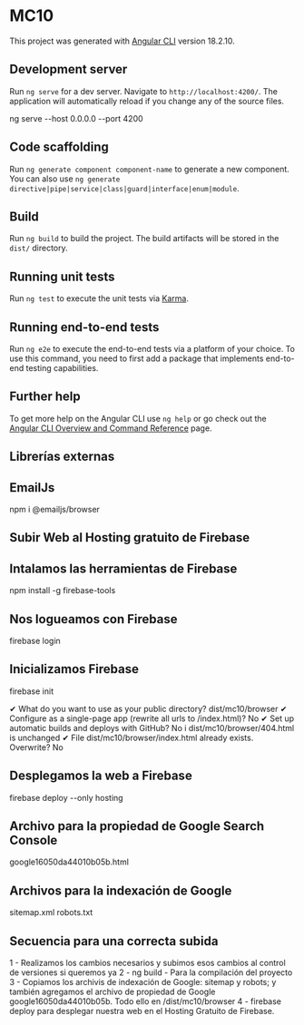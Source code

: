 # MC10

This project was generated with [Angular CLI](https://github.com/angular/angular-cli) version 18.2.10.

## Development server

Run `ng serve` for a dev server. Navigate to `http://localhost:4200/`. The application will automatically reload if you change any of the source files.

ng serve --host 0.0.0.0 --port 4200

## Code scaffolding

Run `ng generate component component-name` to generate a new component. You can also use `ng generate directive|pipe|service|class|guard|interface|enum|module`.

## Build

Run `ng build` to build the project. The build artifacts will be stored in the `dist/` directory.

## Running unit tests

Run `ng test` to execute the unit tests via [Karma](https://karma-runner.github.io).

## Running end-to-end tests

Run `ng e2e` to execute the end-to-end tests via a platform of your choice. To use this command, you need to first add a package that implements end-to-end testing capabilities.

## Further help

To get more help on the Angular CLI use `ng help` or go check out the [Angular CLI Overview and Command Reference](https://angular.dev/tools/cli) page.


## Librerías externas

## EmailJs
npm i @emailjs/browser

## Subir Web al Hosting gratuito de Firebase

## Intalamos las herramientas de Firebase
npm install -g firebase-tools

## Nos logueamos con Firebase
firebase login

## Inicializamos Firebase
firebase init

✔ What do you want to use as your public directory? dist/mc10/browser
✔ Configure as a single-page app (rewrite all urls to /index.html)? No
✔ Set up automatic builds and deploys with GitHub? No
i  dist/mc10/browser/404.html is unchanged
✔ File dist/mc10/browser/index.html already exists. Overwrite? No

## Desplegamos la web a Firebase
firebase deploy --only hosting

## Archivo para la propiedad de Google Search Console
google16050da44010b05b.html

## Archivos para la indexación de Google
sitemap.xml
robots.txt

## Secuencia para una correcta subida
1 - Realizamos los cambios necesarios y subimos esos cambios al control de versiones si queremos ya
2 - ng build - Para la compilación del proyecto
3 - Copiamos los archivis de indexación de Google: sitemap y robots; y también agregamos el archivo de propiedad de Google
    google16050da44010b05b. Todo ello en /dist/mc10/browser
4 - firebase deploy para desplegar nuestra web en el Hosting Gratuito de Firebase.
